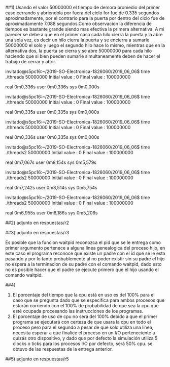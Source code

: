 ##1)
Usando el valor 50000000 el tiempo de demora promedio del primer caso cerrando y abriendola por fuera del ciclo for fue de 0.335 segundos aproximadamente, por el contrario para la puerta por dentro del ciclo fue de aproximadamente 7.088 segundos.Como observacion la diferencia de tiempos es bastante grande siendo mas efectiva la primera alternativa.
A mi parecer se debe a que en el primer caso cada hilo cierra la puerta y la abre una sola vez, es decir un hilo cierra la puerta y se encierra a sumarle 50000000 el solo y luego el segundo hilo hace lo mismo, mientras que en la alternativa dos, la puerta se cierra y se abre 50000000 para cada hilo haciendo que si bien pueden sumarle simultaneamente deben de hacer el trabajo de cerrar y abrir.

invitado@s5pc16:~/2019-SO-Electronica-1826060/2019_06_06$ time ./threads 50000000
Initial value : 0
Final value   : 100000000

real	0m0,336s
user	0m0,336s
sys	0m0,000s

invitado@s5pc16:~/2019-SO-Electronica-1826060/2019_06_06$ time ./threads 50000000
Initial value : 0
Final value   : 100000000

real	0m0,335s
user	0m0,335s
sys	0m0,000s

invitado@s5pc16:~/2019-SO-Electronica-1826060/2019_06_06$ time ./threads 50000000
Initial value : 0
Final value   : 100000000

real	0m0,336s
user	0m0,335s
sys	0m0,000s


invitado@s5pc16:~/2019-SO-Electronica-1826060/2019_06_06$ time ./threads2 50000000
Initial value : 0
Final value   : 100000000

real	0m7,067s
user	0m8,154s
sys	0m5,579s

invitado@s5pc16:~/2019-SO-Electronica-1826060/2019_06_06$ time ./threads2 50000000
Initial value : 0
Final value   : 100000000

real	0m7,242s
user	0m8,514s
sys	0m5,754s

invitado@s5pc16:~/2019-SO-Electronica-1826060/2019_06_06$ time ./threads2 50000000
Initial value : 0
Final value   : 100000000

real	0m6,955s
user	0m8,186s
sys	0m5,206s



##2)
 adjunto en respuestas/r2
 
##3)
adjunto en respuestas/r3 

Es posible que la funcion waitpid reconozca el pid que se le entrega como primer argumento pertenece a alguna linea genealogica del proceso hijo, en este caso el programa reconoce que existe un padre con el id que se le esta pasando y por lo tanto probablemente al no poder existir sin su padre el hijo no espera a la terminacion de su padre con el comando waitpid, dado esto no es posible hacer que el padre se ejecute primero que el hijo usando el comando waitpid.

##4)

1. El porcentaje del tiempo que la cpu está en uso es del 100% para el caso que se pregunta dado que se especifica para ambos procesos que estarán corriendo con el 100% de probabilidad de que sea la cpu que esté ocupada procesando las instrucciones de los programas. 
2. El porcentaje de uso de cpu no será del 100% debido a que el primer programa se ejecutará con certeza de que usara la cpu en todo el proceso pero para el segundo a pesar de que solo utiliza una línea, necesita esperar a que finalice el proceso en un I/O perteneciente a quizás otro dispositivo, y dado que por defecto la simulación utiliza 5 clocks o ticks para los procesos I/O por defecto, será 50% cpu.
se obtuvo de las respuestas de la entrega anterior.

##5)
adjunto en respuestas/r5


